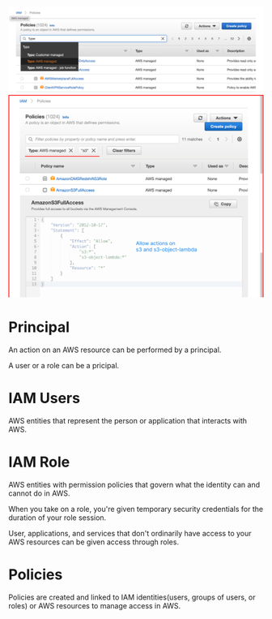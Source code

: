 <img src="policy1.png" />
<img src="policy2.png" />

# Principal

An action on an AWS resource can be performed by a principal.

A user or a role can be a pricipal.

# IAM Users

AWS entities that represent the person or application that interacts with AWS.

# IAM Role

AWS entities with permission policies that govern what the identity can and cannot do in AWS.

When you take on a role, you're given temporary security credentials for the duration of your role session.

User, applications, and services that don't ordinarily have access to your AWS resources can be given access through roles.

# Policies

Policies are created and linked to IAM identities(users, groups of users, or roles) or AWS resources to manage access in AWS.
